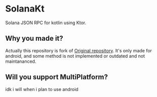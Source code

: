 # SolanaKt
Solana JSON RPC for kotlin using Ktor.

## Why you made it?
Actually this repository is fork of [Original repository](https://github.com/metaplex-foundation/SolanaKT).
It's only made for android, and some method is not implemented or outdated and not maintananced.

## Will you support MultiPlatform?
idk
i will when i plan to use android
